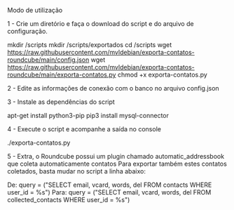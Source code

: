 Modo de utilização

1 - Crie um diretório e faça o download do script e do arquivo de configuração.

mkdir /scripts
mkdir /scripts/exportados
cd /scripts
wget https://raw.githubusercontent.com/mvldebian/exporta-contatos-roundcube/main/config.json
wget https://raw.githubusercontent.com/mvldebian/exporta-contatos-roundcube/main/exporta-contatos.py
chmod +x exporta-contatos.py

2 - Edite as informações de conexão com o banco no arquivo config.json

3 - Instale as dependências do script

apt-get install python3-pip
pip3 install mysql-connector

4 - Execute o script e acompanhe a saída no console

./exporta-contatos.py

5 - Extra, o Roundcube possui um plugin chamado automatic_addressbook que coleta automaticamente contatos
Para exportar também estes contatos coletados, basta mudar no script a linha abaixo:

De: query = ("SELECT email, vcard, words, del FROM contacts WHERE user_id = %s")
Para: query = ("SELECT email, vcard, words, del FROM collected_contacts WHERE user_id = %s")
